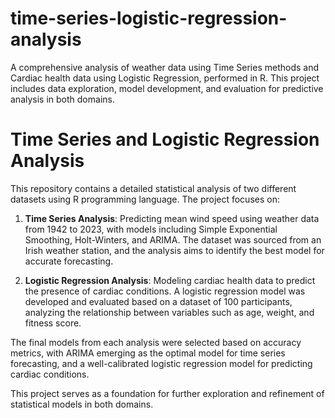 # time-series-logistic-regression-analysis
A comprehensive analysis of weather data using Time Series methods and Cardiac health data using Logistic Regression, performed in R. This project includes data exploration, model development, and evaluation for predictive analysis in both domains.
# Time Series and Logistic Regression Analysis

This repository contains a detailed statistical analysis of two different datasets using R programming language. The project focuses on:

1. **Time Series Analysis**: Predicting mean wind speed using weather data from 1942 to 2023, with models including Simple Exponential Smoothing, Holt-Winters, and ARIMA. The dataset was sourced from an Irish weather station, and the analysis aims to identify the best model for accurate forecasting.

2. **Logistic Regression Analysis**: Modeling cardiac health data to predict the presence of cardiac conditions. A logistic regression model was developed and evaluated based on a dataset of 100 participants, analyzing the relationship between variables such as age, weight, and fitness score.

The final models from each analysis were selected based on accuracy metrics, with ARIMA emerging as the optimal model for time series forecasting, and a well-calibrated logistic regression model for predicting cardiac conditions.

This project serves as a foundation for further exploration and refinement of statistical models in both domains.
